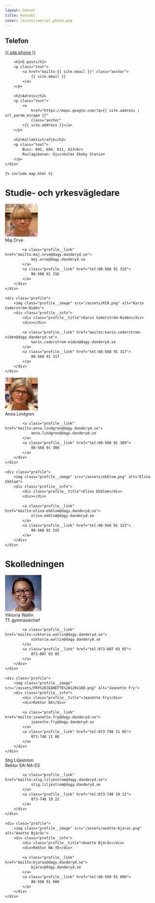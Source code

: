```yaml
---
layout: banner
title: Kontakt
cover: /assets/aerial_photo.png
---
```


<div class="grid grid--responsive">
	<div>
		<h2>Telefon</h2>
		<p class="text">
			<a href="tel:{{ site.phone }}" class="anchor">
				{{ site.phone }}
			</a>
		</p>

		<h2>E-post</h2>
		<p class="text">
			<a href="mailto:{{ site.email }}" class="anchor">
				{{ site.email }}
			</a>
		</p>

		<h2>Adress</h2>
		<p class="text">
			<a
				href="https://maps.google.com/?q={{ site.address | url_param_escape }}"
				class="anchor"
			>{{ site.address }}</a>
		</p>

		<h2>Kollektivtrafik</h2>
		<p class="text">
			Buss: 602, 604, 611, 613<br>
			Roslagsbanan: Djursholms Ekeby Station
		</p>
	</div>

	{% include map.html %}
</div>


<h1>Studie- och yrkesvägledare</h1>
<div class="profiles">
	<div class="profile">
		<img class="profile__image" src="/assets/orve.png" alt="Maj Orve">
		<div class="profile__info">
			<div class="profile__title">Maj Orve</div>
			<div></div>

			<a class="profile__link" href="mailto:maj.orve@dagy.danderyd.se">
				maj.orve@dagy.danderyd.se
			</a>
			<a class="profile__link" href="tel:08-568 91 316">
				08-568 91 316
			</a>
		</div>
	</div>

	<div class="profile">
		<img class="profile__image" src="/assets/KCN.png" alt="Karin Cederström-Nidén">
		<div class="profile__info">
			<div class="profile__title">Karin Cederström-Nidén</div>
			<div></div>

			<a class="profile__link" href="mailto:karin.cederstrom-niden@dagy.danderyd.se">
				karin.cederstrom-niden@dagy.danderyd.se
			</a>
			<a class="profile__link" href="tel:08-568 91 317">
				08-568 91 317
			</a>
		</div>
	</div>
</div>

<div class="profiles">
	<div class="profile">
		<img class="profile__image" src="/assets/lindgren.png" alt="Anna Lindgren">
		<div class="profile__info">
			<div class="profile__title">Anna Lindgren</div>
			<div></div>

			<a class="profile__link" href="mailto:anna.lindgren@dagy.danderyd.se">
				anna.lindgren@dagy.danderyd.se
			</a>
			<a class="profile__link" href="tel:08-568 91 309">
				08-568 91 309
			</a>
		</div>
	</div>

	<div class="profile">
		<img class="profile__image" src="/assets/ekblom.png" alt="Elina Ekblom">
		<div class="profile__info">
			<div class="profile__title">Elina Ekblom</div>
			<div></div>

			<a class="profile__link" href="mailto:elina.ekblom@dagy.danderyd.se">
				elina.ekblom@dagy.danderyd.se
			</a>
			<a class="profile__link" href="tel:08-568 91 315">
				08-568 91 315
			</a>
		</div>
	</div>
</div>



<h1>Skolledningen</h1>
<div class="profiles">
	<div class="profile">
		<img class="profile__image" src="/assets/wallin.png" alt="Viktoria Wallin">
		<div class="profile__info">
			<div class="profile__title">Viktoria Wallin</div>
			<div>Tf. gymnasiechef</div>

			<a class="profile__link" href="mailto:viktoria.wallin@dagy.danderyd.se">
				viktoria.wallin@dagy.danderyd.se
			</a>
			<a class="profile__link" href="tel:073-807 03 05">
				073-807 03 05
			</a>
		</div>
	</div>

	<div class="profile">
		<img class="profile__image" src="/assets/FRY%20JEANETTE%20120x180.png" alt="Jeanette Fry">
		<div class="profile__info">
			<div class="profile__title">Jeanette Fry</div>
			<div>Rektor EK</div>

			<a class="profile__link" href="mailto:jeanette.fry@dagy.danderyd.se">
				jeanette.fry@dagy.danderyd.se
			</a>
			<a class="profile__link" href="tel:073-748 11 86">
				073-748 11 86
			</a>
		</div>
	</div>
</div>

<div class="profiles">
	<div class="profile">
		<div class="profile__info">
			<div class="profile__title">Stig Liljeström</div>
			<div>Rektor SA-NA-ES</div>

			<a class="profile__link" href="mailto:stig.liljestrom@dagy.danderyd.se">
				stig.liljestrom@dagy.danderyd.se
			</a>
			<a class="profile__link" href="tel:073-748 19 22">
				073-748 19 22
			</a>
		</div>
	</div>

	<div class="profile">
		<img class="profile__image" src="/assets/anette-bjaras.png" alt="Anette Bjärås">
		<div class="profile__info">
			<div class="profile__title">Anette Bjärås</div>
			<div>Rektor NA-TE</div>

			<a class="profile__link" href="mailto:bjaras@dagy.danderyd.se">
				bjaras@dagy.danderyd.se
			</a>
			<a class="profile__link" href="tel:08-568 91 000">
				08-568 91 000
			</a>
		</div>
	</div>
</div>

